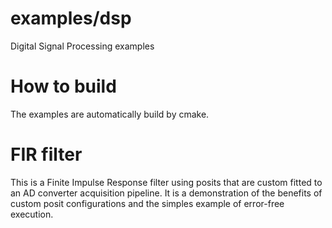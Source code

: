 # examples/dspDigital Signal Processing examples# How to buildThe examples are automatically build by cmake.# FIR filterThis is a Finite Impulse Response filter using posits that are custom fitted to an AD converter acquisition pipeline. It is a demonstration of the benefits of custom posit configurations and the simples example of error-free execution.